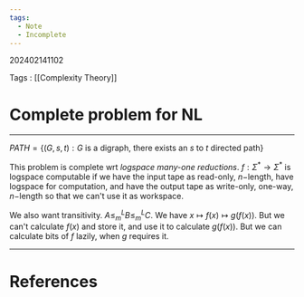 ```yaml
---
tags:
  - Note
  - Incomplete
---
```

202402141102

Tags : [[Complexity Theory]]
# Complete problem for NL
---
$PATH=\{ (G,s,t):G\text{ is a digraph, there exists an }s \text{ to }t\text{ directed path} \}$

This problem is complete wrt *logspace many-one reductions*.
$f:\Sigma^{*}\to\Sigma^{*}$ is logspace computable if we have the input tape as read-only, $n-$length, have logspace for computation, and have the output tape as write-only, one-way, $n-$length so that we can't use it as workspace.

We also want transitivity. $A\leq_{m}^{L}B\leq_{m}^{L}C$.
We have $x\mapsto f(x)\mapsto g(f(x))$. But we can't calculate $f(x)$ and store it, and use it to calculate $g(f(x))$. But we can calculate bits of $f$ lazily, when $g$ requires it.

---
# References
